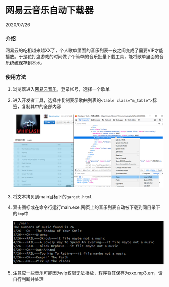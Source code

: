 # 网易云音乐自动下载器

2020/07/26

### 介绍

网易云的吃相越来越XX了，个人歌单里面的音乐列表一夜之间变成了需要VIP才能播放。于是花打盘游戏的时间做了个简单的音乐批量下载工具，能将歌单里面的音乐统统保存到本地。

### 使用方法

1. 浏览器进入[网易云音乐](https://music.163.com/)，登录帐号，选择一个歌单

2. 进入开发者工具，选择并复制表示歌曲列表的`<table class="m_table">`标签，复制其中的全部内容

   ![](./tmp/Capture.PNG)

3. 将文本拷贝到main目标下的`garget.html`

4. 双击图标或在命令行运行main.exe,网页上的音乐列表自动被下载到同目录下的`tmp`中

   ![](./tmp/Capture2.PNG)

5. 注意应一些音乐可能因为vip权限无法播放，程序将其保存为xxx.mp3.err，请自行判断并处理


